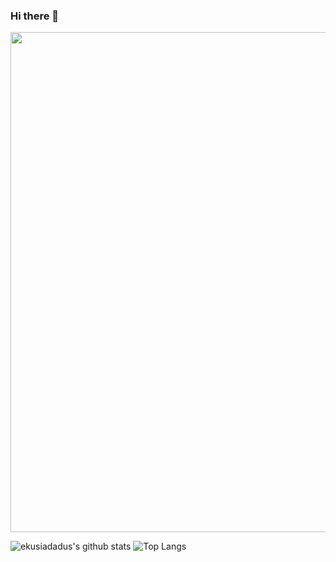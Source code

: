 ### Hi there 👋

<img width=800 src="https://github-profile-trophy.vercel.app/?username=ot07&column=8&theme=gruvbox&no-frame=true"/>

![ekusiadadus's github stats](https://github-readme-stats.vercel.app/api?username=ot07&count_private=true&show_icons=true&line_height=40&theme=dracula)
![Top Langs](https://github-readme-stats.vercel.app/api/top-langs/?username=ot07&langs_count=5&hide=html,cmake&theme=dracula)

<!--
**ot07/ot07** is a ✨ _special_ ✨ repository because its `README.md` (this file) appears on your GitHub profile.

Here are some ideas to get you started:

- 🔭 I’m currently working on ...
- 🌱 I’m currently learning ...
- 👯 I’m looking to collaborate on ...
- 🤔 I’m looking for help with ...
- 💬 Ask me about ...
- 📫 How to reach me: ...
- 😄 Pronouns: ...
- ⚡ Fun fact: ...
-->
